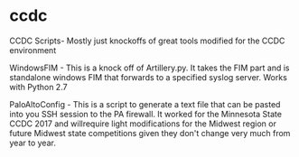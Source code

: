 # ccdc
CCDC Scripts- Mostly just knockoffs of great tools modified for the CCDC environment

WindowsFIM - This is a knock off of Artillery.py. It takes the FIM part and is standalone windows FIM that forwards to a specified syslog server. Works with Python 2.7

PaloAltoConfig - This is a script to generate a text file that can be pasted into you SSH session to the PA firewall. It worked for the Minnesota State CCDC 2017 and willrequire light modifications for the Midwest region or future Midwest state competitions given they don't change very much from year to year.
